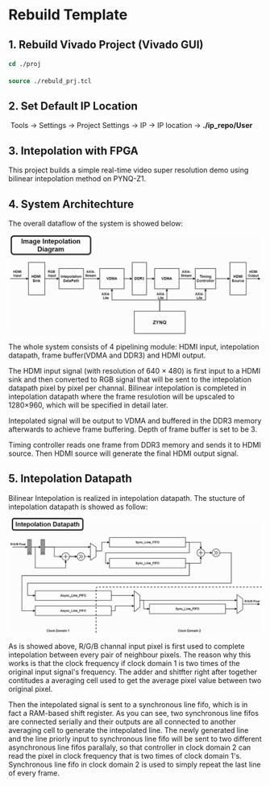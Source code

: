 # Rebuild Template

## 1. Rebuild Vivado Project (Vivado GUI)

```tcl
cd ./proj

source ./rebuld_prj.tcl
```

## 2. Set Default IP Location

​	Tools -> Settings -> Project Settings -> IP -> IP location -> **./ip_repo/User**

## 3. Intepolation with FPGA

This project builds a simple real-time video super resolution demo using bilinear intepolation method on PYNQ-Z1. 

## 4. System Architechture

The overall dataflow of the system is showed below:

![Block Diagram of our Intepolation System](pic/block_diagram.png)

The whole system consists of 4 pipelining module: HDMI input, intepolation datapath, frame buffer(VDMA and DDR3) and HDMI output. 

The HDMI input signal (with resolution of 640 $\times$ 480) is first input to a HDMI sink and then converted to RGB signal that will be sent to the intepolation datapath pixel by pixel per channal. Bilinear intepolation is completed in intepolation datapath where the frame resulotion will be upscaled to 1280$\times$960, which will be specified in detail later. 

Intepolated signal will be output to VDMA and buffered in the DDR3 memory afterwards to achieve frame buffering. Depth of frame buffer is set to be 3.   

Timing controller reads one frame from DDR3 memory and sends it to HDMI source. Then HDMI source will generate the final HDMI output signal. 

## 5. Intepolation Datapath

Bilinear Intepolation is realized in intepolation datapath. The stucture of intepolation datapath is showed as follow:

![Structure of Intepolation Datapath](pic/Intepolation_kernel.png)

As is showed above, R/G/B channal input pixel is first used to complete intepolation between every pair of neighbour pixels. The reason why this works is that the clock frequency if clock domain 1 is two times of the original input signal's frequency. The adder and shitfter right after together contitudes a averaging cell used to get the average pixel value between two original pixel.  

Then the intepolated signal is sent to a synchronous line fifo, which is in fact a RAM-based shift register. As you can see, two synchronous line fifos are connected serially and their outputs are all connected to another averaging cell to generate the intepolated line. The newly generated line and the line priorly input to synchronous line fifo will be sent to two different asynchronous line fifos parallaly, so that controller in clock domain 2 can read the pixel in clock frequency that is two times of clock domain 1's. Synchronous line fifo in clock domain 2 is used to simply repeat the last line of every frame.

